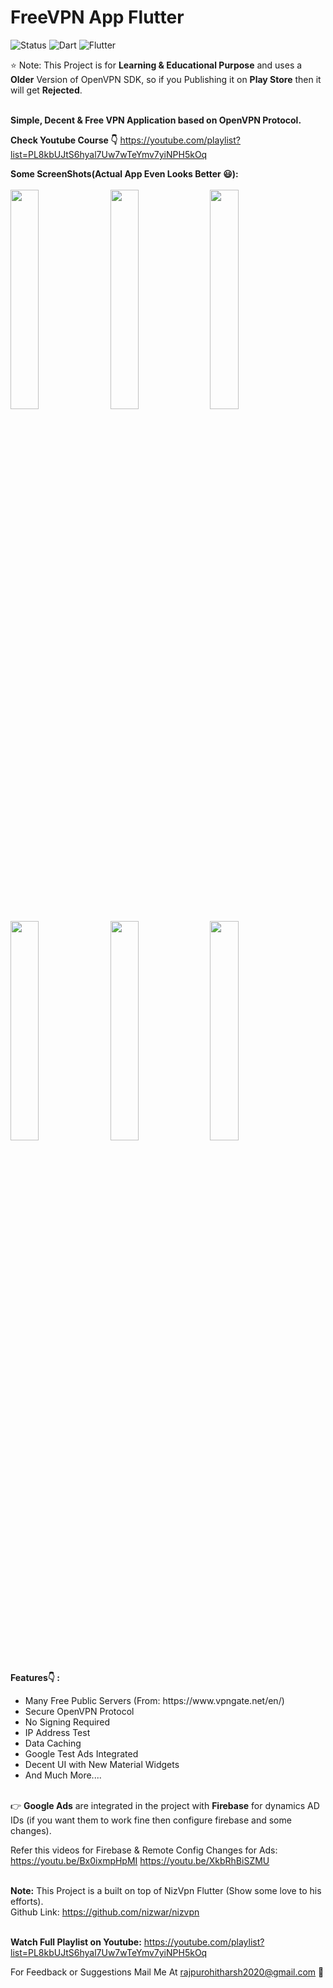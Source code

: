 # FreeVPN App Flutter
![Status](https://img.shields.io/badge/Status-Active-brightgreen)
![Dart](https://img.shields.io/badge/dart-100%25-brightgreen)
![Flutter](https://img.shields.io/badge/Flutter-Cross%20Platform-blue)

⭐ Note: This Project is for <strong>Learning & Educational Purpose</strong> and uses a <strong>Older</strong> Version of OpenVPN SDK, so if you Publishing it on <strong>Play Store</strong> then it will get <strong>Rejected</strong>.

<br><strong>Simple, Decent & Free VPN Application based on OpenVPN Protocol.</strong></br>

<strong>Check Youtube Course 👇</strong>
https://youtube.com/playlist?list=PL8kbUJtS6hyal7Uw7wTeYmv7yiNPH5kOq

<strong>Some ScreenShots(Actual App Even Looks Better 😃):</strong></br><br>
<kbd>
<img src="https://github.com/HarshAndroid/FreeVPN-App-Flutter/blob/master/screenshots/1.png" width=30% height=30%/>
<img src="https://github.com/HarshAndroid/FreeVPN-App-Flutter/blob/master/screenshots/2.png" width=30% height=30%/>
<img src="https://github.com/HarshAndroid/FreeVPN-App-Flutter/blob/master/screenshots/3.png" width=30% height=30%/>
<img src="https://github.com/HarshAndroid/FreeVPN-App-Flutter/blob/master/screenshots/4.png" width=30% height=30%/>
<img src="https://github.com/HarshAndroid/FreeVPN-App-Flutter/blob/master/screenshots/5.png" width=30% height=30%/>
<img src="https://github.com/HarshAndroid/FreeVPN-App-Flutter/blob/master/screenshots/6.png" width=30% height=30%/>
</kbd>
<br>
<br>
  
 <strong>Features👇 : </strong>
<ul>
<li>Many Free Public Servers (From: https://www.vpngate.net/en/)
<li>Secure OpenVPN Protocol
<li>No Signing Required
<li>IP Address Test
<li>Data Caching
<li>Google Test Ads Integrated
<li>Decent UI with New Material Widgets
<li>And Much More....
</ul>

<br>👉 <strong>Google Ads</strong> are integrated in the project with <strong>Firebase</strong> for dynamics AD IDs (if you want them to work fine then configure firebase and some changes).

Refer this videos for Firebase & Remote Config Changes for Ads: https://youtu.be/Bx0ixmpHpMI
https://youtu.be/XkbRhBiSZMU<br>
<br>

<strong>Note:</strong> This Project is a built on top of NizVpn Flutter (Show some love to his efforts).
<br>Github Link: https://github.com/nizwar/nizvpn
  
<br><strong>Watch Full Playlist on Youtube:</strong>
  https://youtube.com/playlist?list=PL8kbUJtS6hyal7Uw7wTeYmv7yiNPH5kOq
<br>
  
  
<!--  <strong>Note:</strong> This Project is Much More Improved (i.e. Contains New Features) & Optimized than Youtube Course Project. -->
For Feedback or Suggestions Mail Me At rajpurohitharsh2020@gmail.com 🙂


